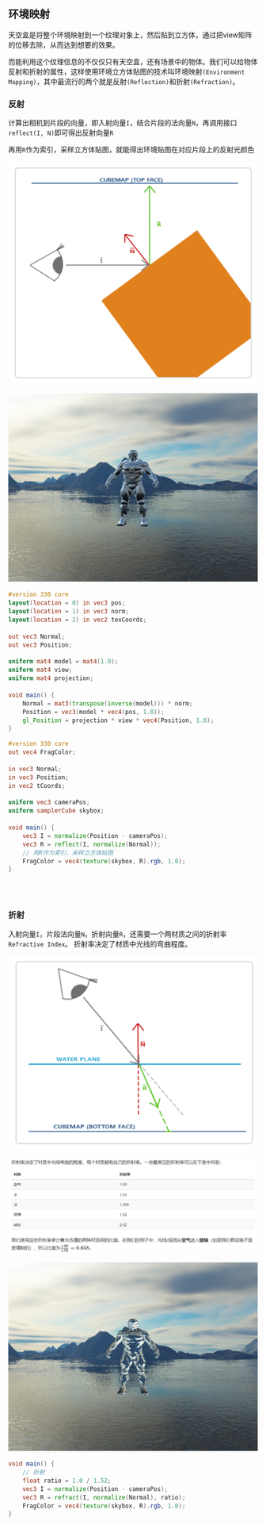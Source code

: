 ## 环境映射

天空盒是将整个环境映射到一个纹理对象上，然后贴到立方体，通过把view矩阵的位移去除，从而达到想要的效果。

而能利用这个纹理信息的不仅仅只有天空盒，还有场景中的物体。我们可以给物体反射和折射的属性，这样使用环境立方体贴图的技术叫环境映射`(Environment Mapping)`，其中最流行的两个就是反射`(Reflection)`和折射`(Refraction)`。


### 反射

计算出相机到片段的向量，即入射向量`I`，结合片段的法向量`N`，再调用接口`reflect(I, N)`即可得出反射向量`R`

再用`R`作为索引，采样立方体贴图，就能得出环境贴图在对应片段上的反射光颜色

![](img/1.png)

![](img/2.png)

```glsl
#version 330 core
layout(location = 0) in vec3 pos;
layout(location = 1) in vec3 norm;
layout(location = 2) in vec2 texCoords;

out vec3 Normal;
out vec3 Position;

uniform mat4 model = mat4(1.0);
uniform mat4 view;
uniform mat4 projection;

void main() {
    Normal = mat3(transpose(inverse(model))) * norm;
    Position = vec3(model * vec4(pos, 1.0));
    gl_Position = projection * view * vec4(Position, 1.0);
}
```

```glsl
#version 330 core
out vec4 FragColor;

in vec3 Normal;
in vec3 Position;
in vec2 tCoords;

uniform vec3 cameraPos;
uniform samplerCube skybox;

void main() {
    vec3 I = normalize(Position - cameraPos);
    vec3 R = reflect(I, normalize(Normal));   
    // 用R作为索引，采样立方体贴图
    FragColor = vec4(texture(skybox, R).rgb, 1.0);
}
```

<br>
<br>

### 折射

入射向量`I`，片段法向量`N`，折射向量`R`，还需要一个两材质之间的折射率`Refractive Index`。
折射率决定了材质中光线的弯曲程度。

![](img/3.png)


![](img/5.png)



![](img/4.png)


```glsl
void main() {
    // 折射
    float ratio = 1.0 / 1.52;
    vec3 I = normalize(Position - cameraPos);
    vec3 R = refract(I, normalize(Normal), ratio);
    FragColor = vec4(texture(skybox, R).rgb, 1.0);
}
```